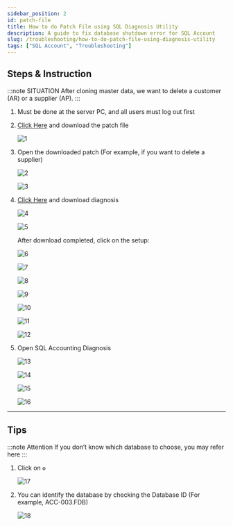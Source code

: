 ```yaml
---
sidebar_position: 2
id: patch-file
title: How to do Patch File using SQL Diagnosis Utility
description: A guide to fix database shutdown error for SQL Account
slug: /troubleshooting/how-to-do-patch-file-using-diagnosis-utility
tags: ["SQL Account", "Troubleshooting"]
---
```


## Steps & Instruction

:::note SITUATION
After cloning master data, we want to delete a customer (AR) or a supplier (AP).
:::

1. Must be done at the server PC, and all users must log out first

2. [Click Here](http://www.sql.com.my/document) and download the patch file

   ![1](../../static/img/troubleshooting/patch-file/1.png)

3. Open the downloaded patch (For example, if you want to delete a supplier)

   ![2](../../static/img/troubleshooting/patch-file/2.png)

   ![3](../../static/img/troubleshooting/patch-file/3.png)

4. [Click Here](http://www.sql.com.my/utility) and download diagnosis

   ![4](../../static/img/troubleshooting/patch-file/4.png)

   ![5](../../static/img/troubleshooting/patch-file/5.png)

   After download completed, click on the setup:

   ![6](../../static/img/troubleshooting/patch-file/6.png)

   ![7](../../static/img/troubleshooting/patch-file/7.png)

   ![8](../../static/img/troubleshooting/patch-file/8.png)

   ![9](../../static/img/troubleshooting/patch-file/9.png)

   ![10](../../static/img/troubleshooting/patch-file/10.png)

   ![11](../../static/img/troubleshooting/patch-file/11.png)

   ![12](../../static/img/troubleshooting/patch-file/12.png)

5. Open SQL Accounting Diagnosis

   ![13](../../static/img/troubleshooting/patch-file/13.png)

   ![14](../../static/img/troubleshooting/patch-file/14.png)

   ![15](../../static/img/troubleshooting/patch-file/15.png)

   ![16](../../static/img/troubleshooting/patch-file/16.png)

---

## Tips

   :::note Attention
   If you don’t know which database to choose, you may refer here
   :::

   1. Click on `⚙️`

      ![17](../../static/img/troubleshooting/patch-file/17.png)

   2. You can identify the database by checking the Database ID (For example, ACC-003.FDB)

      ![18](../../static/img/troubleshooting/patch-file/18.png)
